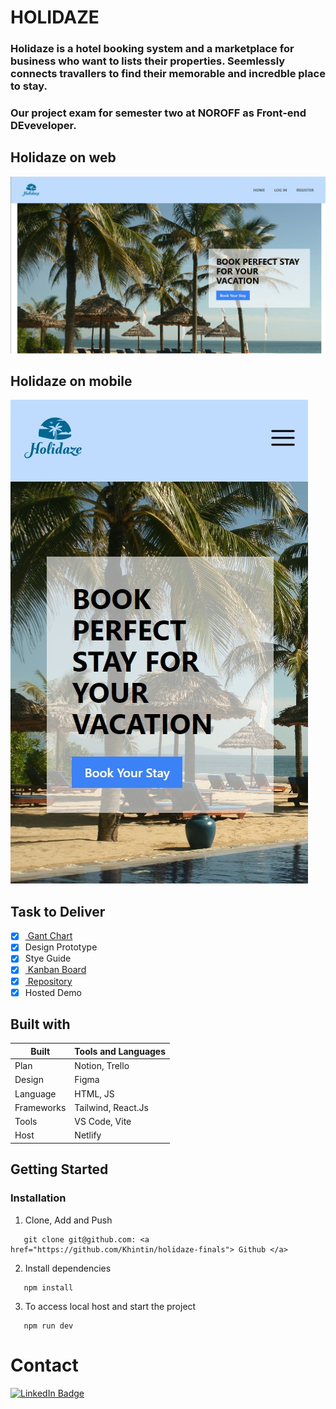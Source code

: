 # **HOLIDAZE**

### Holidaze is a hotel booking system and a marketplace for business who want to lists their properties. Seemlessly connects travallers to find their memorable and incredble place to stay.

### Our project exam for semester two at NOROFF as Front-end DEveveloper.

## Holidaze on web

![Holidaze screenshot](./src/assets/holidazeweb.jpg)

## Holidaze on mobile

![Holidaze screenshot](./src/assets/holidazemobile.jpg)

## Task to Deliver

-   [x] <a href="https://www.notion.so/bddbabc198894d0ab56ac8df33ed4dc1?v=c97149a591814d62805eee525bc1dfd6&pvs=4"> Gant Chart </a>
-   [x] Design Prototype
-   [x] Stye Guide
-   [x] <a href="https://trello.com/invite/b/hOqlxDHB/ATTI913b0598c0275bf7f0e42df88d4d28e41BA81414/final-exam-holidaze-kanban"> Kanban Board</a>
-   [x] <a href="https://github.com/Khintin/holidaze-finals"> Repository </a>
-   [x] Hosted Demo

## Built with

| Built      | Tools and Languages |
| ---------- | ------------------- |
| Plan       | Notion, Trello      |
| Design     | Figma               |
| Language   | HTML, JS            |
| Frameworks | Tailwind, React.Js  |
| Tools      | VS Code, Vite       |
| Host       | Netlify             |

## Getting Started

### Installation

1. Clone, Add and Push

```Shell
   git clone git@github.com: <a href="https://github.com/Khintin/holidaze-finals"> Github </a>
```

2. Install dependencies

```shell
   npm install
```

3. To access local host and start the project

```shell
   npm run dev
```

# Contact

<div>
<a href="https://www.linkedin.com/in/cristina-s-635051115/">
  <img src="https://img.shields.io/badge/LinkedIn-blue?style=for-the-badge&logo=linkedin&logoColor=white" alt="LinkedIn Badge"/>
 </a>
</div>
